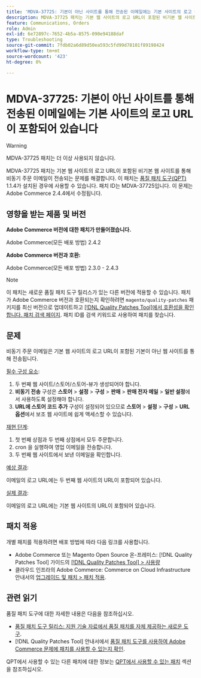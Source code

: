 ```yaml
---
title: 'MDVA-37725: 기본이 아닌 사이트를 통해 전송된 이메일에는 기본 사이트의 로고 URL이 포함되어 있습니다'
description: MDVA-37725 패치는 기본 웹 사이트의 로고 URL이 포함된 비기본 웹 사이트를 통해 비동기 주문 이메일이 전송되는 문제를 해결합니다.
feature: Communications, Orders
role: Admin
exl-id: 6e72897c-7652-4b5a-8575-090e94188daf
type: Troubleshooting
source-git-commit: 7fdb02a6d89d50ea593c5fd99d78101f89198424
workflow-type: tm+mt
source-wordcount: '423'
ht-degree: 0%

---
```


# MDVA-37725: 기본이 아닌 사이트를 통해 전송된 이메일에는 기본 사이트의 로고 URL이 포함되어 있습니다

>[!WARNING]
>
> MDVA-37725 패치는 더 이상 사용되지 않습니다.

MDVA-37725 패치는 기본 웹 사이트의 로고 URL이 포함된 비기본 웹 사이트를 통해 비동기 주문 이메일이 전송되는 문제를 해결합니다. 이 패치는 [품질 패치 도구(QPT)](https://experienceleague.adobe.com/ko/docs/commerce-operations/tools/quality-patches-tool/quality-patches-tool-to-self-serve-quality-patches) 1.1.4가 설치된 경우에 사용할 수 있습니다. 패치 ID는 MDVA-37725입니다. 이 문제는 Adobe Commerce 2.4.4에서 수정됩니다.

## 영향을 받는 제품 및 버전

**Adobe Commerce 버전에 대한 패치가 만들어졌습니다.**

Adobe Commerce(모든 배포 방법) 2.4.2

**Adobe Commerce 버전과 호환:**

Adobe Commerce(모든 배포 방법) 2.3.0 - 2.4.3

>[!NOTE]
>
>이 패치는 새로운 품질 패치 도구 릴리스가 있는 다른 버전에 적용할 수 있습니다. 패치가 Adobe Commerce 버전과 호환되는지 확인하려면 `magento/quality-patches` 패키지를 최신 버전으로 업데이트하고 [[!DNL Quality Patches Tool]에서 호환성을 확인합니다. 패치 검색 페이지](https://experienceleague.adobe.com/ko/docs/commerce-operations/tools/quality-patches-tool/quality-patches-tool-to-self-serve-quality-patches). 패치 ID를 검색 키워드로 사용하여 패치를 찾습니다.

## 문제

비동기 주문 이메일은 기본 웹 사이트의 로고 URL이 포함된 기본이 아닌 웹 사이트를 통해 전송됩니다.

<u>필수 구성 요소</u>:

1. 두 번째 웹 사이트/스토어/스토어-뷰가 생성되어야 합니다.
1. **비동기 전송** 구성은 **스토어** > **설정** > **구성** > **판매** > **판매 전자 메일** > **일반 설정**&#x200B;에서 사용하도록 설정해야 합니다.
1. **URL에 스토어 코드 추가** 구성이 설정되어 있으므로 **스토어** > **설정** > **구성** > **URL 옵션**&#x200B;에서 보조 웹 사이트에 쉽게 액세스할 수 있습니다.

<u>재현 단계</u>:

1. 첫 번째 상점과 두 번째 상점에서 모두 주문합니다.
1. cron 을 실행하여 영업 이메일을 전송합니다.
1. 두 번째 웹 사이트에서 보낸 이메일을 확인합니다.

<u>예상 결과</u>:

이메일의 로고 URL에는 두 번째 웹 사이트의 URL이 포함되어 있습니다.

<u>실제 결과</u>:

이메일의 로고 URL에는 기본 웹 사이트의 URL이 포함되어 있습니다.

## 패치 적용

개별 패치를 적용하려면 배포 방법에 따라 다음 링크를 사용합니다.

* Adobe Commerce 또는 Magento Open Source 온-프레미스: [!DNL Quality Patches Tool] 가이드의 [[!DNL Quality Patches Tool] > 사용량](/help/tools/quality-patches-tool/usage.md)
* 클라우드 인프라의 Adobe Commerce: Commerce on Cloud Infrastructure 안내서의 [업그레이드 및 패치 > 패치 적용](https://experienceleague.adobe.com/docs/commerce-cloud-service/user-guide/develop/upgrade/apply-patches.html?lang=ko).

## 관련 읽기

품질 패치 도구에 대한 자세한 내용은 다음을 참조하십시오.

* [품질 패치 도구 릴리스: 지원 기술 자료에서 품질 패치를 자체 제공하는 새로운 도구](https://experienceleague.adobe.com/ko/docs/commerce-operations/tools/quality-patches-tool/quality-patches-tool-to-self-serve-quality-patches).
* [!DNL Quality Patches Tool] 안내서에서 [품질 패치 도구를 사용하여 Adobe Commerce 문제에 패치를 사용할 수 있는지 확인](/help/tools/quality-patches-tool/patches-available-in-qpt/check-patch-for-magento-issue-with-magento-quality-patches.md).

QPT에서 사용할 수 있는 다른 패치에 대한 정보는 [QPT에서 사용할 수 있는 패치](https://experienceleague.adobe.com/tools/commerce-quality-patches/index.html?lang=ko) 섹션을 참조하십시오.
